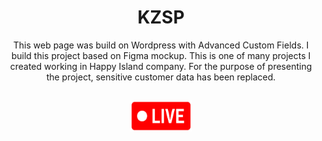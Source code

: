 <div align="center">
<h1> KZSP </h1>
</div>

<div align="center"> 
 This web page was build on Wordpress with Advanced Custom Fields. I build this project based on Figma mockup. This is one of many projects I created working in Happy Island company. For the purpose of presenting the project, sensitive customer data has been replaced.
</div>

## <div align="center" ><a href="http://serwer281383.lh.pl/" target="_blank" rel="noreferrer"> <img src="https://raw.githubusercontent.com/FilipW98/Nestor/master/live-icon.png" alt="live icon" width="100" height="50"/> </a>  </div>
